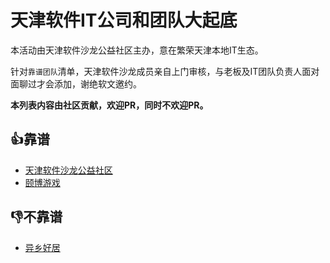 # 天津软件IT公司和团队大起底

本活动由天津软件沙龙公益社区主办，意在繁荣天津本地IT生态。

针对`靠谱团队`清单，天津软件沙龙成员亲自上门审核，与老板及IT团队负责人面对面聊过才会添加，谢绝软文邀约。

**本列表内容由社区贡献，欢迎PR，同时不欢迎PR。**


## 👍靠谱

* [天津软件沙龙公益社区](天津软件沙龙公益社区.md)
* [颐博游戏](颐博游戏.md)

## 👎不靠谱

* [异乡好居](异乡好居.md)
